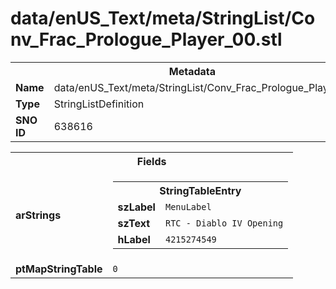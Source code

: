 <h1>data/enUS_Text/meta/StringList/Conv_Frac_Prologue_Player_00.stl</h1><table><tr><th colspan="100%">Metadata</th></tr><tr><td><b>Name</b></td><td>data/enUS_Text/meta/StringList/Conv_Frac_Prologue_Player_00.stl</td></tr><tr><td><b>Type</b></td><td>StringListDefinition</td></tr><tr><td><b>SNO ID</b></td><td>638616</td></tr></table>

<table><tr><th colspan="100%">Fields</th></tr><tr><td><b>arStrings</b></td><td><table><tr><th colspan="100%">StringTableEntry</th></tr><tr><td><b>szLabel</b></td><td><code>MenuLabel</code></td></tr><tr><td><b>szText</b></td><td><code>RTC - Diablo IV Opening</code></td></tr><tr><td><b>hLabel</b></td><td><code>4215274549</code></td></tr></table>


</td></tr><tr><td><b>ptMapStringTable</b></td><td><code>0</code></td></tr></table>

